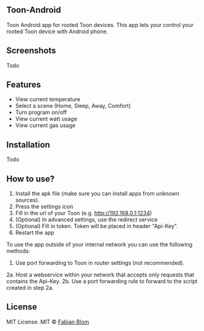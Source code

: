 ## Toon-Android
Toon Android app for rooted Toon devices. This app lets your control your rooted Toon device with Android phone.

## Screenshots
Todo

## Features
- View current temperature
- Select a scene (Home, Sleep, Away, Comfort)
- Turn program on/off
- View current watt usage
- View current gas usage

## Installation
Todo

## How to use?
1. Install the apk file (make sure you can install apps from unknown sources). 
2. Press the settings icon
3. Fill in the url of your Toon (e.g. http://192.168.0.1:1234)
4. (Optional) In advanced settings, use the redirect service
5. (Optional) Fill in token. Token will be placed in header "Api-Key".
6. Restart the app

To use the app outside of your internal network you can use the following methods:
1. Use port forwarding to Toon in router settings (not recommended).

2a. Host a webservice within your network that accepts only requests that contains the Api-Key.
2b. Use a port forwarding rule to forward to the script created in step 2a.


## License
MIT License. 
MIT © [Fabian Blom]()